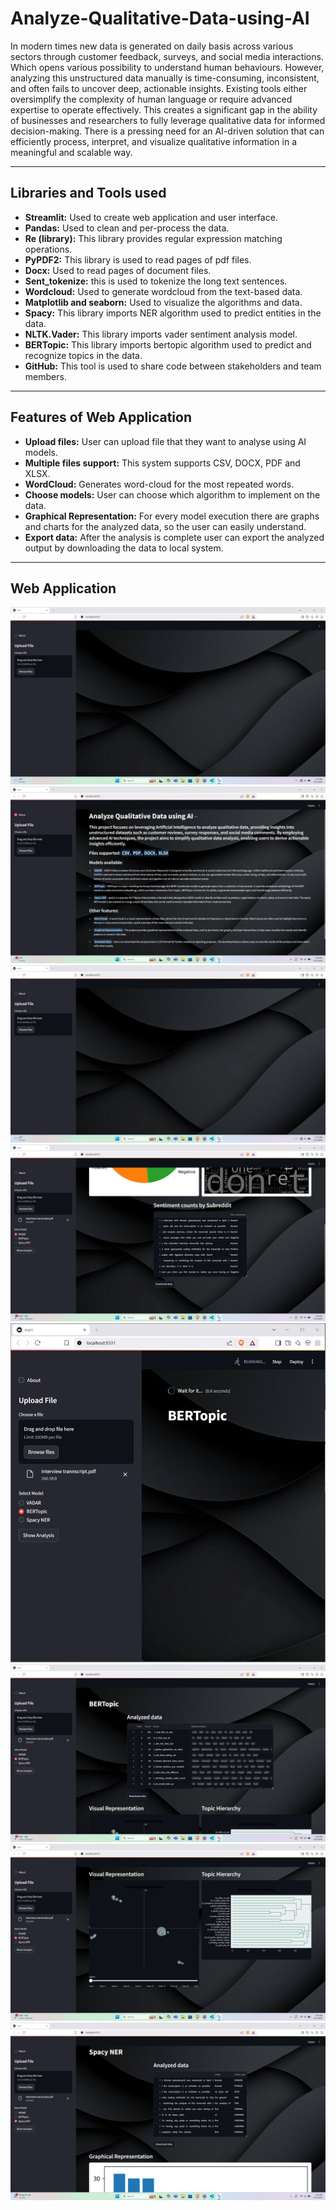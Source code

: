 # Analyze-Qualitative-Data-using-AI

<p>In modern times new data is generated on daily basis across various sectors through customer feedback, surveys, and social media interactions. Which opens various possibility to understand human behaviours. However, analyzing this unstructured data manually is time-consuming, inconsistent, and often fails to uncover deep, actionable insights. Existing tools either oversimplify the complexity of human language or require advanced expertise to operate effectively. This creates a significant gap in the ability of businesses and researchers to fully leverage qualitative data for informed decision-making. There is a pressing need for an AI-driven solution that can efficiently process, interpret, and visualize qualitative information in a meaningful and scalable way.</p>

---

## Libraries and Tools used
<ul>
    <li><b>Streamlit:</b> Used to create web application and user interface.
    <li><b>Pandas:</b> Used to clean and per-process the data.
    <li><b>Re (library):</b> This library provides regular expression matching operations.
    <li><b>PyPDF2:</b> This library is used to read pages of pdf files.
    <li><b>Docx:</b> Used to read pages of document files.
    <li><b>Sent_tokenize:</b> this is used to tokenize the long text sentences.
    <li><b>Wordcloud:</b> Used to generate wordcloud from the text-based data.
    <li><b>Matplotlib and seaborn:</b> Used to visualize the algorithms and data.
    <li><b>Spacy:</b> This library imports NER algorithm used to predict entities in the data.
    <li><b>NLTK.Vader:</b> This library imports vader sentiment analysis model.
    <li><b>BERTopic:</b> This library imports bertopic algorithm used to predict and recognize topics in the data.
    <li><b>GitHub:</b> This tool is used to share code between stakeholders and team members.
</ul>

---

## Features of Web Application
<ul>
    <li><b>Upload files:</b> User can upload file that they want to analyse using AI models.
    <li><b>Multiple files support:</b> This system supports CSV, DOCX, PDF and XLSX.
    <li><b>WordCloud:</b> Generates word-cloud for the most repeated words.
    <li><b>Choose models:</b> User can choose which algorithm to implement on the data.
    <li><b>Graphical Representation:</b> For every model execution there are graphs and charts for the analyzed data, so the user can easily understand.
    <li><b>Export data:</b> After the analysis is complete user can export the analyzed output by downloading the data to local system.
</ul>

---

## Web Application
![1](https://github.com/aryanrada/Analyze-Qualitative-Data-using-AI/blob/main/images/1.jpeg)
![2](https://github.com/aryanrada/Analyze-Qualitative-Data-using-AI/blob/main/images/2.jpeg)
![3](https://github.com/aryanrada/Analyze-Qualitative-Data-using-AI/blob/main/images/1.jpeg)
![4](https://github.com/aryanrada/Analyze-Qualitative-Data-using-AI/blob/main/images/4.jpeg)
![5](https://github.com/aryanrada/Analyze-Qualitative-Data-using-AI/blob/main/images/5.jpeg)
![6](https://github.com/aryanrada/Analyze-Qualitative-Data-using-AI/blob/main/images/6.jpeg)
![7](https://github.com/aryanrada/Analyze-Qualitative-Data-using-AI/blob/main/images/7.jpeg)
![8](https://github.com/aryanrada/Analyze-Qualitative-Data-using-AI/blob/main/images/8.jpeg)
